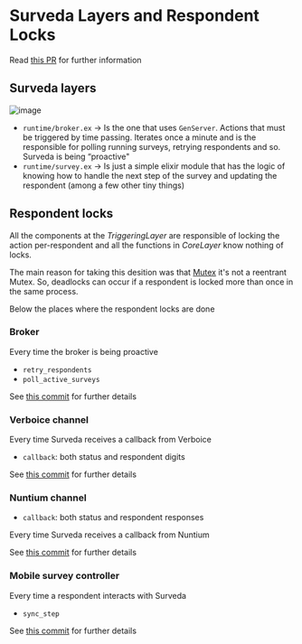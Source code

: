 # Surveda Layers and Respondent Locks

Read [this PR](https://github.com/instedd/surveda/pull/1667) for further information

## Surveda layers

![image](https://user-images.githubusercontent.com/13237343/76789776-43e71c00-679c-11ea-8cf5-7188a1e20b2a.png)

* `runtime/broker.ex` -> Is the one that uses `GenServer`. Actions that must be triggered by time passing. Iterates once a minute and is the responsible for polling running surveys, retrying respondents and so. Surveda is being “proactive"
* `runtime/survey.ex` -> Is just a simple elixir module that has the logic of knowing how to handle the next step of the survey and updating the respondent (among a few other tiny things)

## Respondent locks

All the components at the _TriggeringLayer_ are responsible of locking the action per-respondent and all the functions in _CoreLayer_ know nothing of locks.

The main reason for taking this desition was that [Mutex](https://hexdocs.pm/mutex/readme.html) it's not a reentrant Mutex. So, deadlocks can occur if a respondent is locked more than once in the same process.

Below the places where the respondent locks are done

### Broker

Every time the broker is being proactive

* `retry_respondents`
* `poll_active_surveys`

See [this commit](https://github.com/instedd/surveda/pull/1667/commits/39f67f1584a137bd9b1ac4efa9def11e4d690015) for further details

### Verboice channel

Every time Surveda receives a callback from Verboice

* `callback`: both status and respondent digits

See [this commit](https://github.com/instedd/surveda/pull/1667/commits/ebd136cdeec1c79eeecd61809f5f3d971c2bd895) for further details

### Nuntium channel

* `callback`: both status and respondent responses

Every time Surveda receives a callback from Nuntium

See [this commit](https://github.com/instedd/surveda/pull/1667/commits/4834803363dc7173f02d16f7b20ea0a6f4204ec3) for further details

### Mobile survey controller

Every time a respondent interacts with Surveda

* `sync_step`

See [this commit](https://github.com/instedd/surveda/pull/1667/commits/d2f3aa59f3fe21b869009c72bb369a4775b7b133) for further details
